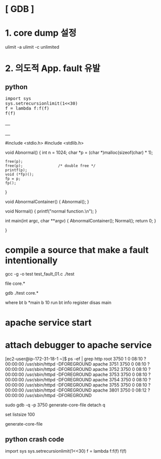 # [ GDB ] #

# 1. core dump 설정
ulimit -a 
ulimit -c unlimited


# 2. 의도적 App. fault 유발

## python
<pre>
import sys
sys.setrecursionlimit(1<<30)
f = lambda f:f(f)
f(f)
</pre>

##
|   |
|---|
| <pre>
#include <stdio.h>
#include <stdlib.h>

void Abnormal()
{
    int n = 1024;
    char *p = (char *)malloc(sizeof(char) * 1);

    free(p);
    free(p);                /* double free */
    printf(p);
    void (*fp)();
    fp = p;
    fp();
}

void AbnormalContainer()
{
    Abnormal();
}

void Normal()
{
    printf("normal function.\n");
}

int main(int argc, char **argv)
{
    AbnormalContainer();
    Normal();
    return 0;
}

</pre>}

# compile a source that make a fault intentionally
gcc -g -o test test_fault_01.c
./test


file core.*

gdb ./test core.*

where
bt
b *main
b 10
run
bt
info register
disas main




# apache service start


# attach debugger to  apache service
[ec2-user@ip-172-31-18-1 ~]$ ps -ef | grep http
 root      3750     1  0 08:10 ?        00:00:00 /usr/sbin/httpd -DFOREGROUND
 apache    3751  3750  0 08:10 ?        00:00:00 /usr/sbin/httpd -DFOREGROUND
 apache    3752  3750  0 08:10 ?        00:00:00 /usr/sbin/httpd -DFOREGROUND
 apache    3753  3750  0 08:10 ?        00:00:00 /usr/sbin/httpd -DFOREGROUND
 apache    3754  3750  0 08:10 ?        00:00:00 /usr/sbin/httpd -DFOREGROUND
 apache    3755  3750  0 08:10 ?        00:00:00 /usr/sbin/httpd -DFOREGROUND
 apache    3801  3750  0 08:12 ?        00:00:00 /usr/sbin/httpd -DFOREGROUND

sudo gdb -q -p 3750
generate-core-file
detach
q


set listsize 100



generate-core-file


## python crash code
import sys
sys.setrecursionlimit(1<<30)
f = lambda f:f(f)
f(f)



